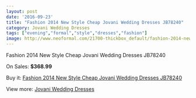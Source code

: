 ```yaml
---
layout: post
date: '2016-09-23'
title: "Fashion 2014 New Style Cheap Jovani Wedding Dresses JB78240"
category: Jovani Wedding Dresses
tags: ["evening","formal","style","dresses","fashion"]
image: http://www.neoformal.com/21700-thickbox_default/fashion-2014-new-style-cheap-jovani-wedding-dresses-jb78240.jpg
---
```

Fashion 2014 New Style Cheap Jovani Wedding Dresses JB78240

On Sales: **$368.99**
<a href="https://www.neoformal.com/en/jovani-wedding-dresses-2014/7095-fashion-2014-new-style-cheap-jovani-wedding-dresses-jb78240.html"><amp-img layout="responsive" width="600" height="600" src="//www.neoformal.com/21700-thickbox_default/fashion-2014-new-style-cheap-jovani-wedding-dresses-jb78240.jpg" alt="Fashion 2014 New Style Cheap Jovani Wedding Dresses JB78240 0" /></a>
<a href="https://www.neoformal.com/en/jovani-wedding-dresses-2014/7095-fashion-2014-new-style-cheap-jovani-wedding-dresses-jb78240.html"><amp-img layout="responsive" width="600" height="600" src="//www.neoformal.com/21701-thickbox_default/fashion-2014-new-style-cheap-jovani-wedding-dresses-jb78240.jpg" alt="Fashion 2014 New Style Cheap Jovani Wedding Dresses JB78240 1" /></a>
<a href="https://www.neoformal.com/en/jovani-wedding-dresses-2014/7095-fashion-2014-new-style-cheap-jovani-wedding-dresses-jb78240.html"><amp-img layout="responsive" width="600" height="600" src="//www.neoformal.com/21702-thickbox_default/fashion-2014-new-style-cheap-jovani-wedding-dresses-jb78240.jpg" alt="Fashion 2014 New Style Cheap Jovani Wedding Dresses JB78240 2" /></a>

Buy it: [Fashion 2014 New Style Cheap Jovani Wedding Dresses JB78240](https://www.neoformal.com/en/jovani-wedding-dresses-2014/7095-fashion-2014-new-style-cheap-jovani-wedding-dresses-jb78240.html "Fashion 2014 New Style Cheap Jovani Wedding Dresses JB78240")

View more: [Jovani Wedding Dresses](https://www.neoformal.com/en/111-jovani-wedding-dresses-2014 "Jovani Wedding Dresses")